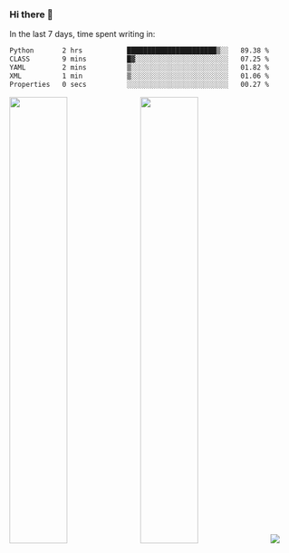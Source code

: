 ### Hi there 👋

In the last 7 days, time spent writing in:

<!--START_SECTION:waka-->

```txt
Python       2 hrs           ██████████████████████▒░░   89.38 %
CLASS        9 mins          █▓░░░░░░░░░░░░░░░░░░░░░░░   07.25 %
YAML         2 mins          ▒░░░░░░░░░░░░░░░░░░░░░░░░   01.82 %
XML          1 min           ▒░░░░░░░░░░░░░░░░░░░░░░░░   01.06 %
Properties   0 secs          ░░░░░░░░░░░░░░░░░░░░░░░░░   00.27 %
```

<!--END_SECTION:waka-->

<img src="https://wakatime.com/share/@jimtje/5d0c92de-08f8-4a72-8f2f-6a9693d1e318.svg" width=45% height=45%> <img src="https://wakatime.com/share/@jimtje/501498ae-bda5-4da7-a89d-b40bcdd5556d.svg" width=45% height=45%>
![](https://hit.yhype.me/github/profile?user_id=43537315)
